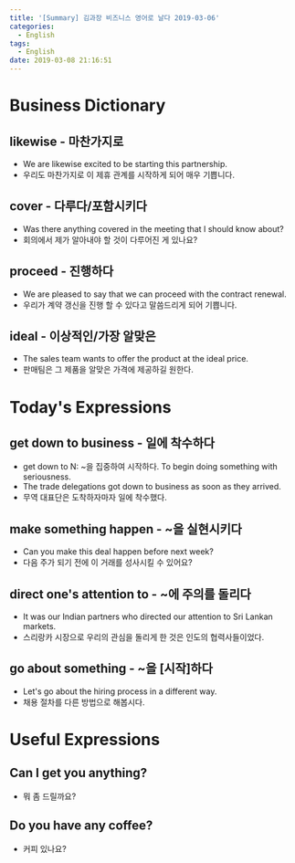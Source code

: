 ```yaml
---
title: '[Summary] 김과장 비즈니스 영어로 날다 2019-03-06'
categories:
  - English
tags:
  - English
date: 2019-03-08 21:16:51
---
```


# Business Dictionary

## likewise - 마찬가지로
- We are likewise excited to be starting this partnership.
- 우리도 마찬가지로 이 제휴 관계를 시작하게 되어 매우 기쁩니다.

## cover - 다루다/포함시키다
- Was there anything covered in the meeting that I should know about?
- 회의에서 제가 알아내야 할 것이 다루어진 게 있나요?

## proceed - 진행하다
- We are pleased to say that we can proceed with the contract renewal.
- 우리가 계약 갱신을 진행 할 수 있다고 말씀드리게 되어 기쁩니다.

## ideal - 이상적인/가장 알맞은
- The sales team wants to offer the product at the ideal price.
- 판매팀은 그 제품을 알맞은 가격에 제공하길 원한다.

# Today's Expressions

## get down to business - 일에 착수하다 
- get down to N: ~을 집중하여 시작하다. To begin doing something with seriousness.
- The trade delegations got down to business as soon as they arrived.
- 무역 대표단은 도착하자마자 일에 착수했다.

## make something happen - ~을 실현시키다
- Can you make this deal happen before next week?
- 다음 주가 되기 전에 이 거래를 성사시킬 수 있어요?

## direct one's attention to - ~에 주의를 돌리다
- It was our Indian partners who directed our attention to Sri Lankan markets.
- 스리랑카 시장으로 우리의 관심을 돌리게 한 것은 인도의 협력사들이었다.

## go about something - ~을 [시작]하다
- Let's go about the hiring process in a different way.
- 채용 절차를 다른 방법으로 해봅시다.

# Useful Expressions

## Can I get you anything? 
- 뭐 좀 드릴까요?

## Do you have any coffee?
- 커피 있나요?